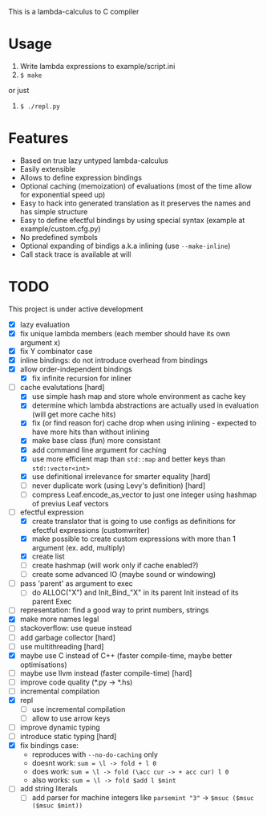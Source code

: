 This is a lambda-calculus to C compiler  

# Usage

1) Write lambda expressions to example/script.ini
2) `$ make`

or just  
1) `$ ./repl.py`

# Features

- Based on true lazy untyped lambda-calculus
- Easily extensible
- Allows to define expression bindings
- Optional caching (memoization) of evaluations (most of the time allow for exponential speed up)
- Easy to hack into generated translation as it preserves the names and has simple structure
- Easy to define efectful bindings by using special syntax (example at example/custom.cfg.py)
- No predefined symbols
- Optional expanding of bindigs a.k.a inlining (use `--make-inline`)
- Call stack trace is available at will

# TODO
This project is under active development

- [x] lazy evaluation
- [x] fix unique lambda members (each member should have its own argument x)
- [x] fix Y combinator case
- [x] inline bindings: do not introduce overhead from bindings
- [x] allow order-independent bindings
	- [x] fix infinite recursion for inliner
- [ ] cache evalutations [hard]
	- [x] use simple hash map and store whole environment as cache key
	- [x] determine which lambda abstractions are actually used in evaluation (will get more cache hits)
	- [x] fix (or find reason for) cache drop when using inlining - expected to have more hits than without inlining
	- [x] make base class (fun) more consistant
	- [x] add command line argument for caching
	- [x] use more efficient map than `std::map` and better keys than `std::vector<int>`
	- [x] use definitional irrelevance for smarter equality [hard]
	- [ ] never duplicate work (using Levy's definition) [hard]
	- [ ] compress Leaf.encode_as_vector to just one integer using hashmap of previus Leaf vectors
- [ ] efectful expression
	- [x] create translator that is going to use configs as definitions for efectful expressions (customwriter)
	- [x] make possible to create custom expressions with more than 1 argument (ex. add, multiply)
	- [x] create list
	- [ ] create hashmap (will work only if cache enabled?)
	- [ ] create some advanced IO (maybe sound or windowing)
- [ ] pass 'parent' as argument to exec
	- [ ] do ALLOC("X") and Init_Bind_"X" in its parent Init instead of its parent Exec
- [ ] representation: find a good way to print numbers, strings
- [x] make more names legal
- [ ] stackoverflow: use queue instead
- [ ] add garbage collector [hard]
- [ ] use multithreading [hard]
- [x] maybe use C instead of C++ (faster compile-time, maybe better optimisations)
- [ ] maybe use llvm instead (faster compile-time) [hard]
- [ ] improve code quality (*.py -> *.hs)
- [ ] incremental compilation
- [x] repl
	- [ ] use incremental compilation
	- [ ] allow to use arrow keys
- [ ] improve dynamic typing
- [ ] introduce static typing [hard]
- [x] fix bindings case:
	- reproduces with `--no-do-caching` only
	- doesnt work: `sum = \l -> fold + l 0`
	- does   work: `sum = \l -> fold (\acc cur -> + acc cur) l 0`
	- also  works: `sum = \l -> fold $add l $mint`
- [ ] add string literals
	- [ ] add parser for machine integers like `parsemint "3"` -> `$msuc ($msuc ($msuc $mint))`
